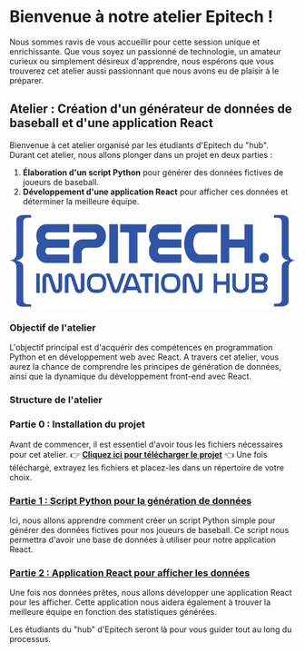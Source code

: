 
# Bienvenue à notre atelier Epitech !

Nous sommes ravis de vous accueillir pour cette session unique et enrichissante. Que vous soyez un passionné de technologie, un amateur curieux ou simplement désireux d'apprendre, nous espérons que vous trouverez cet atelier aussi passionnant que nous avons eu de plaisir à le préparer.

## Atelier : Création d'un générateur de données de baseball et d'une application React

Bienvenue à cet atelier organisé par les étudiants d'Epitech du "hub". Durant cet atelier, nous allons plonger dans un projet en deux parties : 

1. **Élaboration d'un script Python** pour générer des données fictives de joueurs de baseball.
2. **Développement d'une application React** pour afficher ces données et déterminer la meilleure équipe.

![Logo Epitech](assets/logo.jpg)

### Objectif de l'atelier

L'objectif principal est d'acquérir des compétences en programmation Python et en développement web avec React. A travers cet atelier, vous aurez la chance de comprendre les principes de génération de données, ainsi que la dynamique du développement front-end avec React.

### Structure de l'atelier

### Partie 0 : Installation du projet

Avant de commencer, il est essentiel d'avoir tous les fichiers nécessaires pour cet atelier.
👉 **[Cliquez ici pour télécharger le projet](https://github.com/alexandrelagasse/Epitech_Sport_Data/archive/refs/heads/main.zip)** 👈 
Une fois téléchargé, extrayez les fichiers et placez-les dans un répertoire de votre choix.


### [Partie 1 : Script Python pour la génération de données](/docs/Part-1-Python-data.md)

Ici, nous allons apprendre comment créer un script Python simple pour générer des données fictives pour nos joueurs de baseball. Ce script nous permettra d'avoir une base de données à utiliser pour notre application React.

### [Partie 2 : Application React pour afficher les données](/docs/partie2.md)

Une fois nos données prêtes, nous allons développer une application React pour les afficher. Cette application nous aidera également à trouver la meilleure équipe en fonction des statistiques générées.

Les étudiants du "hub" d'Epitech seront là pour vous guider tout au long du processus.

